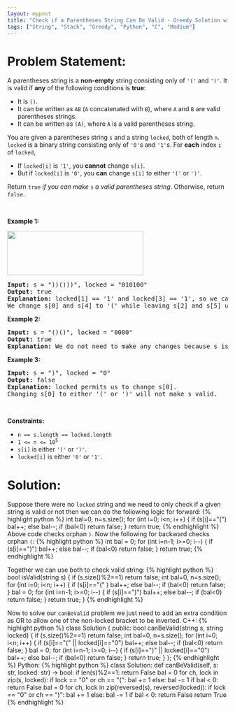 ```yaml
---
layout: mypost
title: "Check if a Parentheses String Can Be Valid - Greedy Solution with easy to understand intuition [C++,Python]"
tags: ["String", "Stack", "Greedy", "Python", "C", "Medium"]
---
```

# Problem Statement:
<p>A parentheses string is a <strong>non-empty</strong> string consisting only of <code>&#39;(&#39;</code> and <code>&#39;)&#39;</code>. It is valid if <strong>any</strong> of the following conditions is <strong>true</strong>:</p>

<ul>
	<li>It is <code>()</code>.</li>
	<li>It can be written as <code>AB</code> (<code>A</code> concatenated with <code>B</code>), where <code>A</code> and <code>B</code> are valid parentheses strings.</li>
	<li>It can be written as <code>(A)</code>, where <code>A</code> is a valid parentheses string.</li>
</ul>

<p>You are given a parentheses string <code>s</code> and a string <code>locked</code>, both of length <code>n</code>. <code>locked</code> is a binary string consisting only of <code>&#39;0&#39;</code>s and <code>&#39;1&#39;</code>s. For <strong>each</strong> index <code>i</code> of <code>locked</code>,</p>

<ul>
	<li>If <code>locked[i]</code> is <code>&#39;1&#39;</code>, you <strong>cannot</strong> change <code>s[i]</code>.</li>
	<li>But if <code>locked[i]</code> is <code>&#39;0&#39;</code>, you <strong>can</strong> change <code>s[i]</code> to either <code>&#39;(&#39;</code> or <code>&#39;)&#39;</code>.</li>
</ul>

<p>Return <code>true</code> <em>if you can make <code>s</code> a valid parentheses string</em>. Otherwise, return <code>false</code>.</p>

<p>&nbsp;</p>
<p><strong class="example">Example 1:</strong></p>
<img alt="" src="https://assets.leetcode.com/uploads/2021/11/06/eg1.png" style="width: 311px; height: 101px;" />
<pre>
<strong>Input:</strong> s = &quot;))()))&quot;, locked = &quot;010100&quot;
<strong>Output:</strong> true
<strong>Explanation:</strong> locked[1] == &#39;1&#39; and locked[3] == &#39;1&#39;, so we cannot change s[1] or s[3].
We change s[0] and s[4] to &#39;(&#39; while leaving s[2] and s[5] unchanged to make s valid.</pre>

<p><strong class="example">Example 2:</strong></p>

<pre>
<strong>Input:</strong> s = &quot;()()&quot;, locked = &quot;0000&quot;
<strong>Output:</strong> true
<strong>Explanation:</strong> We do not need to make any changes because s is already valid.
</pre>

<p><strong class="example">Example 3:</strong></p>

<pre>
<strong>Input:</strong> s = &quot;)&quot;, locked = &quot;0&quot;
<strong>Output:</strong> false
<strong>Explanation:</strong> locked permits us to change s[0]. 
Changing s[0] to either &#39;(&#39; or &#39;)&#39; will not make s valid.
</pre>

<p>&nbsp;</p>
<p><strong>Constraints:</strong></p>

<ul>
	<li><code>n == s.length == locked.length</code></li>
	<li><code>1 &lt;= n &lt;= 10<sup>5</sup></code></li>
	<li><code>s[i]</code> is either <code>&#39;(&#39;</code> or <code>&#39;)&#39;</code>.</li>
	<li><code>locked[i]</code> is either <code>&#39;0&#39;</code> or <code>&#39;1&#39;</code>.</li>
</ul>

# Solution:
Suppose there were no `locked` string and we need to only check if a given string is valid or not then we can do the following logic for forward:
 {% highlight python %} 
int bal=0, n=s.size();
for (int i=0; i<n; i++)
{
	if (s[i]=="(") bal++;
	else bal--;
	if (bal<0) return false;
}
return true;
 {% endhighlight %}
Above code checks orphan `)`. Now the following for backward  checks orphan `(`:
 {% highlight python %} 
int bal = 0;
for (int i=n-1; i>=0; i--)
{
	if (s[i]==")") bal++;
	else bal--;
	if (bal<0) return false;
}
return true;
 {% endhighlight %}

Together we can use both to check valid string:
 {% highlight python %} 
bool isValid(string s) {
	if (s.size()%2==1) return false;
	int bal=0, n=s.size();
	for (int i=0; i<n; i++)
	{
		if (s[i]=="(" ) bal++;
		else bal--;
		if (bal<0) return false;
	}
	bal = 0;
	for (int i=n-1; i>=0; i--)
	{
		if (s[i]==")") bal++;
		else bal--;
		if (bal<0) return false;
	}
	return true;
}
 {% endhighlight %}

Now to solve our `canBeValid` problem we just need to add an extra condition as OR to allow one of the non-locked bracket to be inverted.
C++:
 {% highlight python %} 
class Solution {
public:
    bool canBeValid(string s, string locked) {
        if (s.size()%2==1) return false;
        int bal=0, n=s.size();
        for (int i=0; i<n; i++)
        {
            if (s[i]=="(" || locked[i]=="0") bal++;
            else bal--;
            if (bal<0) return false;
        }
        bal = 0;
        for (int i=n-1; i>=0; i--)
        {
            if (s[i]==")" || locked[i]=="0") bal++;
            else bal--;
            if (bal<0) return false;
        }
        return true;
    }
};
 {% endhighlight %}
Python:
 {% highlight python %} 
class Solution:
    def canBeValid(self, s: str, locked: str) -> bool:
        if len(s)%2==1: return False
        bal = 0
        for ch, lock in zip(s, locked):
            if lock == "0" or ch == "(": bal += 1
            else: bal -= 1
            if bal < 0: return False 
        bal = 0
        for ch, lock in zip(reversed(s), reversed(locked)): 
            if lock == "0" or ch == ")": bal += 1
            else: bal -= 1
            if bal < 0: return False
        return True
 {% endhighlight %}
